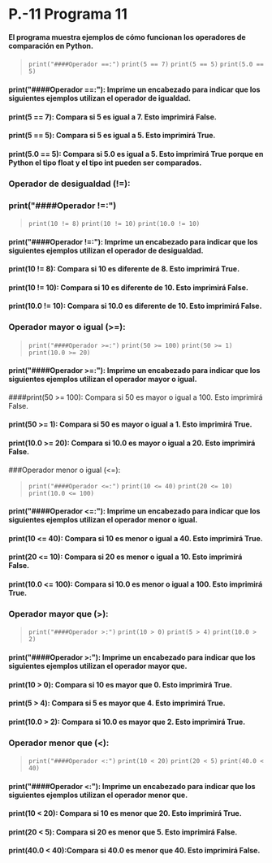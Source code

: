 # P.-11 Programa 11
#### El programa muestra ejemplos de cómo funcionan los operadores de comparación en Python.
> ```print("####Operador ==:")```
> ```print(5 == 7)```
> ```print(5 == 5)```
> ```print(5.0 == 5)```
#### print("####Operador ==:"): Imprime un encabezado para indicar que los siguientes ejemplos utilizan el operador de igualdad.

#### print(5 == 7): Compara si 5 es igual a 7. Esto imprimirá False.

#### print(5 == 5): Compara si 5 es igual a 5. Esto imprimirá True.

#### print(5.0 == 5): Compara si 5.0 es igual a 5. Esto imprimirá True porque en Python el tipo float y el tipo int pueden ser comparados.

### Operador de desigualdad (!=):


### print("####Operador !=:")
> ```print(10 != 8)```
> ```print(10 != 10)```
> ```print(10.0 != 10)```
#### print("####Operador !=:"): Imprime un encabezado para indicar que los siguientes ejemplos utilizan el operador de desigualdad.

#### print(10 != 8): Compara si 10 es diferente de 8. Esto imprimirá True.

#### print(10 != 10): Compara si 10 es diferente de 10. Esto imprimirá False.

#### print(10.0 != 10): Compara si 10.0 es diferente de 10. Esto imprimirá False.

### Operador mayor o igual (>=):


> ```print("####Operador >=:")```
> ```print(50 >= 100)```
> ```print(50 >= 1)```
> ```print(10.0 >= 20)```
#### print("####Operador >=:"): Imprime un encabezado para indicar que los siguientes ejemplos utilizan el operador mayor o igual.

####print(50 >= 100): Compara si 50 es mayor o igual a 100. Esto imprimirá False.

#### print(50 >= 1): Compara si 50 es mayor o igual a 1. Esto imprimirá True.

#### print(10.0 >= 20): Compara si 10.0 es mayor o igual a 20. Esto imprimirá False.

###Operador menor o igual (<=):


> ```print("####Operador <=:")```
> ```print(10 <= 40)```
> ```print(20 <= 10)```
> ```print(10.0 <= 100)```
#### print("####Operador <=:"): Imprime un encabezado para indicar que los siguientes ejemplos utilizan el operador menor o igual.

#### print(10 <= 40): Compara si 10 es menor o igual a 40. Esto imprimirá True.

#### print(20 <= 10): Compara si 20 es menor o igual a 10. Esto imprimirá False.

#### print(10.0 <= 100): Compara si 10.0 es menor o igual a 100. Esto imprimirá True.

### Operador mayor que (>):


> ```print("####Operador >:")```
> ```print(10 > 0)```
> ```print(5 > 4)```
> ```print(10.0 > 2)```
#### print("####Operador >:"): Imprime un encabezado para indicar que los siguientes ejemplos utilizan el operador mayor que.

#### print(10 > 0): Compara si 10 es mayor que 0. Esto imprimirá True.

#### print(5 > 4): Compara si 5 es mayor que 4. Esto imprimirá True.

#### print(10.0 > 2): Compara si 10.0 es mayor que 2. Esto imprimirá True.

### Operador menor que (<):


> ```print("####Operador <:")```
> ```print(10 < 20)```
> ```print(20 < 5)```
> ```print(40.0 < 40)```
#### print("####Operador <:"): Imprime un encabezado para indicar que los siguientes ejemplos utilizan el operador menor que.

#### print(10 < 20): Compara si 10 es menor que 20. Esto imprimirá True.

#### print(20 < 5): Compara si 20 es menor que 5. Esto imprimirá False.

#### print(40.0 < 40):Compara si 40.0 es menor que 40. Esto imprimirá False.
